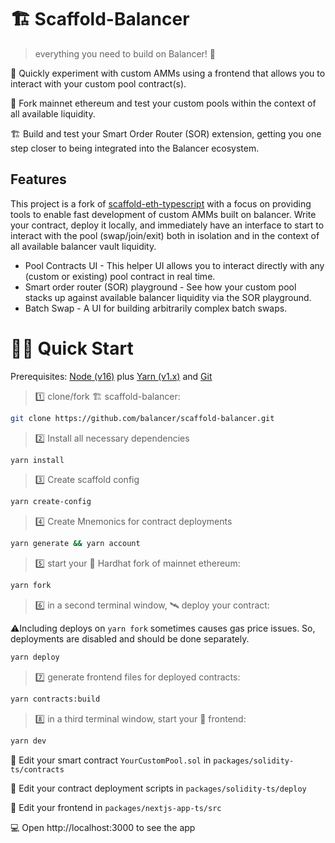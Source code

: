 # 🏗 Scaffold-Balancer

> everything you need to build on Balancer! 🚀

🧪 Quickly experiment with custom AMMs using a frontend that allows you to interact with your custom pool contract(s).

🧪 Fork mainnet ethereum and test your custom pools within the context of all available liquidity.

🏗 Build and test your Smart Order Router (SOR) extension, getting you one step closer to being integrated into the Balancer ecosystem.

## Features

This project is a fork of [scaffold-eth-typescript](https://github.com/scaffold-eth/scaffold-eth-typescript) with a focus on providing tools to enable fast
development of custom AMMs built on balancer. Write your contract, deploy it locally, and immediately have an interface to start to interact with the
pool (swap/join/exit) both in isolation and in the context of all available balancer vault liquidity.

- Pool Contracts UI - This helper UI allows you to interact directly with any (custom or existing) pool contract in real time.
- Smart order router (SOR) playground - See how your custom pool stacks up against available balancer liquidity via the SOR playground.
- Batch Swap - A UI for building arbitrarily complex batch swaps.

# 🏄‍♂️ Quick Start

Prerequisites: [Node (v16)](https://nodejs.org/en/download/) plus [Yarn (v1.x)](https://classic.yarnpkg.com/en/docs/install/) and [Git](https://git-scm.com/downloads)

> 1️⃣ clone/fork 🏗 scaffold-balancer:

```bash
git clone https://github.com/balancer/scaffold-balancer.git
```

> 2️⃣ Install all necessary dependencies

```bash
yarn install
```

> 3️⃣ Create scaffold config

```bash
yarn create-config
```

> 4️⃣ Create Mnemonics for contract deployments

```bash
yarn generate && yarn account
```

> 5️⃣ start your 👷‍ Hardhat fork of mainnet ethereum:

```bash
yarn fork
```

> 6️⃣ in a second terminal window, 🛰 deploy your contract:

⚠️Including deploys on `yarn fork` sometimes causes gas price issues. So, deployments are disabled and should be done separately.

```bash
yarn deploy
```

> 7️⃣ generate frontend files for deployed contracts:

```bash
yarn contracts:build
```

> 8️⃣ in a third terminal window, start your 📱 frontend:

```bash
yarn dev
```

🔏 Edit your smart contract `YourCustomPool.sol` in `packages/solidity-ts/contracts`

💼 Edit your contract deployment scripts in `packages/solidity-ts/deploy`

📝 Edit your frontend in `packages/nextjs-app-ts/src`

💻 Open http://localhost:3000 to see the app
